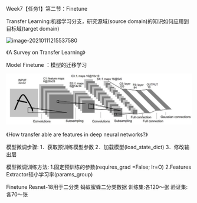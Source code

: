 Week7【任务1】第二节：Finetune

Transfer Learning:机器学习分支，研究源域(source domain)的知识如何应用到目标域(target domain)

![image-20210111215537580](C:%5CUsers%5C86182%5CAppData%5CRoaming%5CTypora%5Ctypora-user-images%5Cimage-20210111215537580.png)

《A Survey on Transfer Learning》

Model Finetune ：模型的迁移学习

![image-20210111215628745](Week7%E3%80%90%E4%BB%BB%E5%8A%A11%E3%80%91%E7%AC%AC%E4%BA%8C%E8%8A%82%EF%BC%9AFinetune.assets/image-20210111215628745.png)

《How transfer able are features in deep neural networks?》

模型微调步骤:
1．获取预训练模型参数
2．加载模型(load_state_dict)
3．修改输出层

模型微调训练方法:
1.固定预训练的参数(requires_grad =False; Ir=O)
2.Features Extractor较小学习率(params_group)

Finetune Resnet-18用于二分类
蚂蚁蜜蜂二分类数据
训练集:各120～张
验证集:各70～张